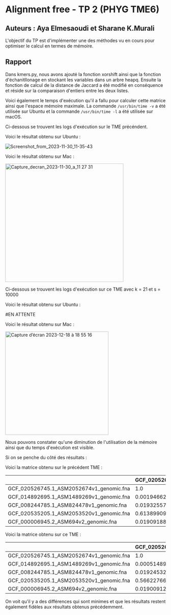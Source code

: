 
# Alignment free - TP 2 (PHYG TME6)

## Auteurs : Aya Elmesaoudi et Sharane K.Murali

L'objectif du TP est d'implémenter une des méthodes vu en cours pour optimiser le calcul en termes de mémoire.

## Rapport

Dans kmers.py, nous avons ajouté la fonction xorshift ainsi que la fonction d'échanitllonage en stockant les variables dans un arbre heapq. Ensuite la fonction de calcul de la distance de Jaccard a été modifié en conséquence et réside sur la comparaison d'entiers entre les deux listes. 

Voici également le temps d'exécution qu'il a fallu pour calculer cette matrice ainsi que l'espace mémoire maximale. La commande ```/usr/bin/time -v``` a été utilisée sur Ubuntu et la commande ```/usr/bin/time -l``` a été utilisée sur macOS.

Ci-dessous se trouvent les logs d'exécution sur le TME précéndent.

Voici le résultat obtenu sur Ubuntu : 

![Screenshot_from_2023-11-30_11-35-43](https://github.com/RaneMura/Master2_BIM-PHYG-TME6/assets/74711674/bcebee1b-f05e-4308-9acc-9e2381537667)

Voici le résultat obtenu sur Mac : 

<img width="371" alt="Capture_decran_2023-11-30_a_11 27 31" src="https://github.com/RaneMura/Master2_BIM-PHYG-TME6/assets/74711674/f7632040-6a06-40f5-be3a-01fa445484b3">


Ci-dessous se trouvent les logs d'exécution sur ce TME avec k = 21 et s = 10000

Voici le résultat obtenu sur Ubuntu : 

#EN ATTENTE

Voici le résultat obtenu sur Mac : 


<img width="324" alt="Capture d’écran 2023-12-18 à 18 55 16" src="https://github.com/RaneMura/Master2_BIM-PHYG-TME6/assets/74711674/b73b8e54-8f20-45f8-b41d-6f52dac68cfb">


Nous pouvons constater qu'une diminution de l'utilisation de la mémoire ainsi que du temps d'exécution est visible.

Si on se penche du côté des résultats : 

Voici la matrice obtenu sur le précédent TME : 

|                                          | GCF_020526745.1_ASM2052674v1_genomic.fna | GCF_014892695.1_ASM1489269v1_genomic.fna | GCF_008244785.1_ASM824478v1_genomic.fna | GCF_020535205.1_ASM2053520v1_genomic.fna | GCF_000006945.2_ASM694v2_genomic.fna |
|------------------------------------------|------------------------------------------|------------------------------------------|-----------------------------------------|------------------------------------------|--------------------------------------|
| GCF_020526745.1_ASM2052674v1_genomic.fna | 1.0                                      | 0.0019466253653915354                    | 0.019325578624672622                    | 0.6138990942236009                       | 0.019091889920944443                 |
| GCF_014892695.1_ASM1489269v1_genomic.fna | 0.0019466253653915354                    | 1.0                                      | 0.00176801912767907                     | 0.0039007084501784146                    | 0.0017591971757668513                |
| GCF_008244785.1_ASM824478v1_genomic.fna  | 0.019325578624672622                     | 0.00176801912767907                      | 1.0                                    | 0.018013179734302463                     | 0.9377564127983907                   |
| GCF_020535205.1_ASM2053520v1_genomic.fna | 0.6138990942236009                       | 0.0039007084501784146                    | 0.018013179734302463                    | 1.0                                      | 0.01791031228841616                  |
| GCF_000006945.2_ASM694v2_genomic.fna     | 0.019091889920944443                     | 0.0017591971757668513                    | 0.9377564127983907                      | 0.01791031228841616                      | 1.0                                  |


Voici la matrice obtenu sur ce TME :

|                                          | GCF_020526745.1_ASM2052674v1_genomic.fna | GCF_014892695.1_ASM1489269v1_genomic.fna | GCF_008244785.1_ASM824478v1_genomic.fna | GCF_020535205.1_ASM2053520v1_genomic.fna | GCF_000006945.2_ASM694v2_genomic.fna |
|------------------------------------------|------------------------------------------|------------------------------------------|-----------------------------------------|------------------------------------------|--------------------------------------|
| GCF_020526745.1_ASM2052674v1_genomic.fna | 1.0                                      | 0.0005148951820522251                    | 0.01924532381879122                     | 0.5662276654643067                       | 0.0190091221936964                   |
| GCF_014892695.1_ASM1489269v1_genomic.fna | 0.0005148951820522251                    | 1.0                                      | 0.0002273933146365497                   | 0.0016763181956720513                    | 0.00022832787883400563               |
| GCF_008244785.1_ASM824478v1_genomic.fna  | 0.01924532381879122                      | 0.0002273933146365497                    | 1.0                                     | 0.01779213454340358                      | 0.9284116331096197                   |
| GCF_020535205.1_ASM2053520v1_genomic.fna | 0.5662276654643067                       | 0.0016763181956720513                    | 0.01779213454340358                     | 1.0                                      | 0.01746613708116916                  |
| GCF_000006945.2_ASM694v2_genomic.fna     | 0.0190091221936964                       | 0.00022832787883400563                   | 0.9284116331096197                      | 0.01746613708116916                      | 1.0                                  |


On voit qu'il y a des différences qui sont minimes et que les résultats restent également fidèles aux résultats obtenus précédemment.



